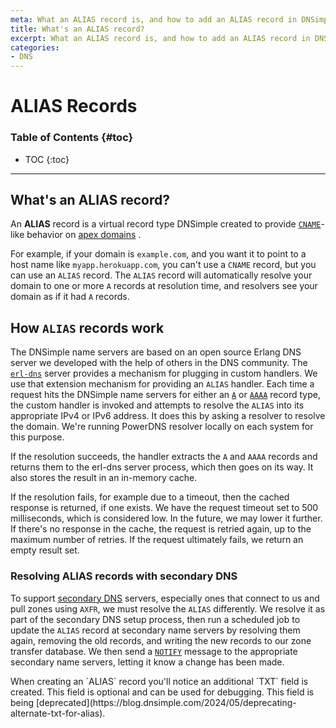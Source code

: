 ```yaml
---
meta: What an ALIAS record is, and how to add an ALIAS record in DNSimple.
title: What's an ALIAS record?
excerpt: What an ALIAS record is, and how to add an ALIAS record in DNSimple.
categories:
- DNS
---
```


# ALIAS Records

### Table of Contents {#toc}

* TOC
{:toc}

---

## What's an ALIAS record?

An **ALIAS** record is a virtual record type DNSimple created to provide [`CNAME`](/articles/cname-record)-like behavior on [apex domains](/articles/domain-apex-heroku/) .

For example, if your domain is `example.com`, and you want it to point to a host name like `myapp.herokuapp.com`, you can't use a `CNAME` record, but you can use an `ALIAS` record. The `ALIAS` record will automatically resolve your domain to one or more `A` records at resolution time, and resolvers see your domain as if it had `A` records.

## How `ALIAS` records work

The DNSimple name servers are based on an open source Erlang DNS server we developed with the help of others in the DNS community. The [`erl-dns`](https://github.com/dnsimple/erldns) server provides a mechanism for plugging in custom handlers. We use that extension mechanism for providing an `ALIAS` handler. Each time a request hits the DNSimple name servers for either an [`A`](/articles/a-record/) or [`AAAA`](/articles/aaaa-record/) record type, the custom handler is invoked and attempts to resolve the `ALIAS` into its appropriate IPv4 or IPv6 address. It does this by asking a resolver to resolve the domain. We're running PowerDNS resolver locally on each system for this purpose.

If the resolution succeeds, the handler extracts the `A` and `AAAA` records and returns them to the erl-dns server process, which then goes on its way. It also stores the result in an in-memory cache.

If the resolution fails, for example due to a timeout, then the cached response is returned, if one exists. We have the request timeout set to 500 milliseconds, which is considered low. In the future, we may lower it further. If there's no response in the cache, the request is retried again, up to the maximum number of retries. If the request ultimately fails, we return an empty result set.

### Resolving ALIAS records with secondary DNS

To support [secondary DNS](/articles/secondary-dns/) servers, especially ones that connect to us and pull zones using `AXFR`, we must resolve the `ALIAS` differently. We resolve it as part of the secondary DNS setup process, then run a scheduled job to update the `ALIAS` record at secondary name servers by resolving them again, removing the old records, and writing the new records to our zone transfer database. We then send a [`NOTIFY`](https://tools.ietf.org/html/rfc1996) message to the appropriate secondary name servers, letting it know a change has been made.

<note>
When creating an `ALIAS` record you'll notice an additional `TXT` field is created. This field is optional and can be used for debugging. This field is being [deprecated](https://blog.dnsimple.com/2024/05/deprecating-alternate-txt-for-alias).
</note>
